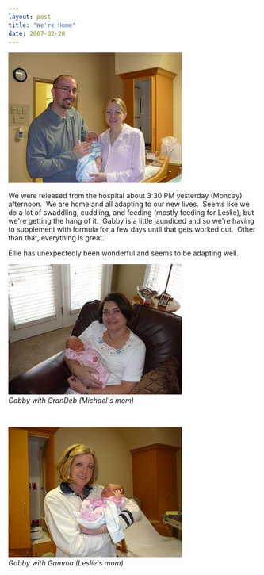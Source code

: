 ```yaml
---
layout: post
title: "We're Home"
date: 2007-02-20
---
```


<p><img alt="" height="263" src="/assets/images/2007-02-20-P1000235(Custom).jpg" width="350"/></p>
<p>We were released from the hospital about 3:30 PM yesterday (Monday) afternoon.  We are home and all adapting to our new lives.  Seems like we do a lot of swaddling, cuddling, and feeding (mostly feeding for Leslie), but we're getting the hang of it.  Gabby is a little jaundiced and so we're having to supplement with formula for a few days until that gets worked out.  Other than that, everything is great.</p>
<p>Ellie has unexpectedly been wonderful and seems to be adapting well.</p>
<p><img alt="" height="263" src="/assets/images/2007-02-20-P1000254(Custom).jpg" width="350"/><br/>
<em>Gabby with GranDeb (Michael's mom)</em></p>
<p> </p>
<p><img alt="" height="263" src="/assets/images/2007-02-20-P1000238(Custom).jpg" width="350"/><br/>
<em>Gabby with Gamma (Leslie's mom)</em></p>